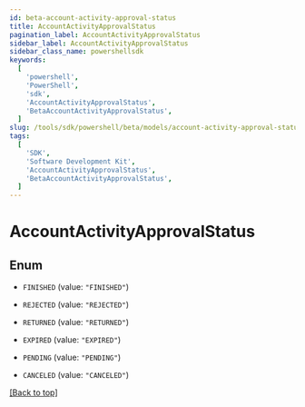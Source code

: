 ```yaml
---
id: beta-account-activity-approval-status
title: AccountActivityApprovalStatus
pagination_label: AccountActivityApprovalStatus
sidebar_label: AccountActivityApprovalStatus
sidebar_class_name: powershellsdk
keywords:
  [
    'powershell',
    'PowerShell',
    'sdk',
    'AccountActivityApprovalStatus',
    'BetaAccountActivityApprovalStatus',
  ]
slug: /tools/sdk/powershell/beta/models/account-activity-approval-status
tags:
  [
    'SDK',
    'Software Development Kit',
    'AccountActivityApprovalStatus',
    'BetaAccountActivityApprovalStatus',
  ]
---
```


# AccountActivityApprovalStatus

## Enum

- `FINISHED` (value: `"FINISHED"`)

- `REJECTED` (value: `"REJECTED"`)

- `RETURNED` (value: `"RETURNED"`)

- `EXPIRED` (value: `"EXPIRED"`)

- `PENDING` (value: `"PENDING"`)

- `CANCELED` (value: `"CANCELED"`)

[[Back to top]](#)
